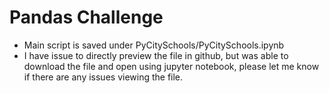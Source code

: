# Pandas Challenge
* Main script is saved under PyCitySchools/PyCitySchools.ipynb
* I have issue to directly preview the file in github, but was able to download the file and open using jupyter notebook, please let me know if there are any issues viewing the file.
